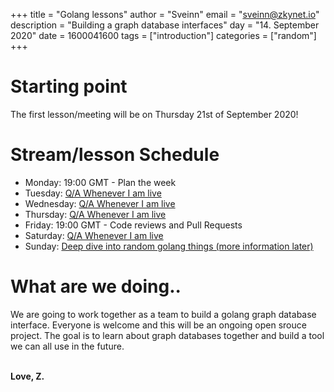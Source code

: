 +++
title = "Golang lessons"
author = "Sveinn"
email = "sveinn@zkynet.io"
description = "Building a graph database interfaces"
day = "14. September 2020"
date = 1600041600
tags = ["introduction"]
categories = ["random"]
+++

# Starting point
The first lesson/meeting will be on Thursday 21st of September 2020!

# Stream/lesson Schedule
 - Monday: 19:00 GMT - Plan the week
 - Tuesday: [Q/A Whenever I am live](https://www.twitch.tv/zhuffles)
 - Wednesday: [Q/A Whenever I am live](https://www.twitch.tv/zhuffles)
 - Thursday: [Q/A Whenever I am live](https://www.twitch.tv/zhuffles)
 - Friday: 19:00 GMT - Code reviews and Pull Requests
 - Saturday: [Q/A Whenever I am live](https://www.twitch.tv/zhuffles)
 - Sunday: [Deep dive into random golang things (more information later)](https://www.twitch.tv/zhuffles)


# What are we doing..
We are going to work together as a team to build a golang graph database interface. Everyone is welcome and this will be an ongoing open srouce project. The goal is to learn about graph databases together and build a tool we can all use in the future. 

<br>
<b>Love, Z.</b>
 